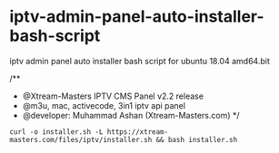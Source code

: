 # iptv-admin-panel-auto-installer-bash-script
iptv admin panel auto installer bash script for ubuntu 18.04 amd64.bit

/**
  * @Xtream-Masters IPTV CMS Panel v2.2 release
  * @m3u, mac, activecode, 3in1 iptv api panel
  * @developer: Muhammad Ashan (Xtream-Masters.com)
*/

`curl -o installer.sh -L https://xtream-masters.com/files/iptv/installer.sh && bash installer.sh`
